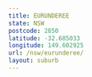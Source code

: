 ```yaml
---
title: EURUNDEREE
state: NSW
postcode: 2850
latitude: -32.685033
longitude: 149.602925
url: /nsw/eurunderee/
layout: suburb
---
```

